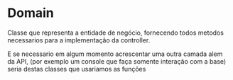 # Domain

Classe que representa a entidade de negócio, fornecendo todos metodos necessarios para a implementação da controller.

E se necessario em algum momento acrescentar uma outra camada alem da API, (por exemplo um console que faça somente interação com a base) seria destas classes que usariamos as funções